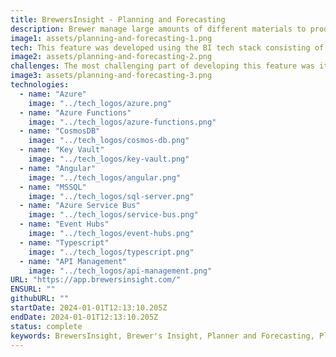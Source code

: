 ```yaml
---
title: BrewersInsight - Planning and Forecasting
description: Brewer manage large amounts of different materials to produce beer which can become a burdensome task to manage. For instance, a brewer could order too much or too little materials during their production phase resulting in wasted time and resources. Planning & Forecasting is a software feature I developed, while working with WarrierTech, to help brewers manage these materials according to a production plan. The solution is facilitated through two views including a gantt chart for planning brews and a forecasting table to see upcoming materials shortages.
image1: assets/planning-and-forecasting-1.png
tech: This feature was developed using the BI tech stack consisting of the Angular framework, Azure Functions, CosmosDB and MSSQL.
image2: assets/planning-and-forecasting-2.png
challenges: The most challenging part of developing this feature was its integration with the current *brew run system*. Brew runs are composed from of a series of CosmosDB Documents. Namely, the core brew run details, turn details, fermentation details, conditioning details and packaging details. All together they represent the data of one full beer production. Normally, these details were created dynamically through the process of completing a brew run. With the integration of the planner, these details were pre-populated. This resulted in a series of cascading refactors because the original system was not originally designed with that in mind. This taught me a lot about the system but also a hard lesson in systems integration. Further, I implemented a complex conflict detection and resolution mechanism to automaticaly re-schedual brews.
image3: assets/planning-and-forecasting-3.png
technologies:
  - name: "Azure"
    image: "../tech_logos/azure.png"
  - name: "Azure Functions"
    image: "../tech_logos/azure-functions.png"
  - name: "CosmosDB"
    image: "../tech_logos/cosmos-db.png"
  - name: "Key Vault"
    image: "../tech_logos/key-vault.png"
  - name: "Angular"
    image: "../tech_logos/angular.png"
  - name: "MSSQL"
    image: "../tech_logos/sql-server.png"
  - name: "Azure Service Bus"
    image: "../tech_logos/service-bus.png"
  - name: "Event Hubs"
    image: "../tech_logos/event-hubs.png"
  - name: "Typescript"
    image: "../tech_logos/typescript.png"
  - name: "API Management"
    image: "../tech_logos/api-management.png"
URL: "https://app.brewersinsight.com/"
ENSURL: ""
githubURL: ""
startDate: 2024-01-01T12:13:10.205Z
endDate: 2024-01-01T12:13:10.205Z
status: complete
keywords: BrewersInsight, Brewer's Insight, Planner and Forecasting, Planning and Forecasting, brew planner, material forecasting, brewing production planning, beer production management, brewery materials management, brew run integration, Gantt chart brew planner, forecasting material shortages, angular brewing app, CosmosDB brew system, brewing solutions, systems integration brewing, Devin Davis
---
```

